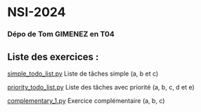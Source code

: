# NSI-2024
### Dépo de Tom GIMENEZ en T04

## Liste des exercices :
[simple_todo_list.py](./List_of_tasks/simple_todo_list.py) Liste de tâches simple (a, b et c)

[priority_todo_list.py](./List_of_tasks/priority_todo_list.py) Liste des tâches avec priorité (a, b, c, d et e)

[complementary_1.py](./Complementary_exercices/complementary_1.py) Exercice complémentaire (a, b, c)